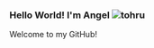 ### Hello World! I'm Angel ![tohru](https://user-images.githubusercontent.com/105449326/178088621-7b576917-89e6-46ab-929d-62dc53028e94.gif)


Welcome to my GitHub! 







<!--
**angelmora2004/angelmora2004** is a ✨ _special_ ✨ repository because its `README.md` (this file) appears on your GitHub profile.

Here are some ideas to get you started:

- 🔭 I’m currently working on ...
- 🌱 I’m currently learning ...
- 👯 I’m looking to collaborate on ...
- 🤔 I’m looking for help with ...
- 💬 Ask me about ...
- 📫 How to reach me: ...
- 😄 Pronouns: ...
- ⚡ Fun fact: ...
-->
